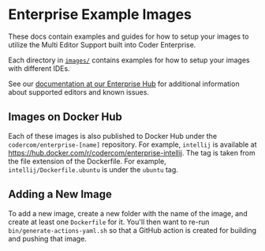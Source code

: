 # Enterprise Example Images

These docs contain examples and guides for how to setup your images to utilize
the Multi Editor Support built into Coder Enterprise.

Each directory in [`images/`](./images) contains examples for how to setup your images
with different IDEs.

See our [documentation at our Enterprise Hub](https://enterprise.coder.com/docs/multi-editor) for additional information
about supported editors and known issues.

## Images on Docker Hub

Each of these images is also published to Docker Hub under the `codercom/enterprise-[name]`
repository. For example, `intellij` is available at https://hub.docker.com/r/codercom/enterprise-intellij.
The tag is taken from the file extension of the Dockerfile. For example, `intellij/Dockerfile.ubuntu`
is under the `ubuntu` tag.

## Adding a New Image

To add a new image, create a new folder with the name of the image, and create at least one `Dockerfile`
for it. You'll then want to re-run `bin/generate-actions-yaml.sh` so that a GitHub action is created for
building and pushing that image.
